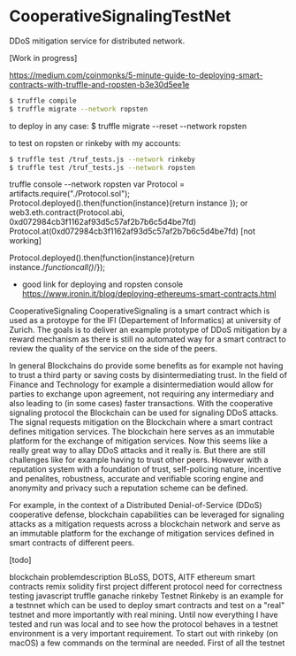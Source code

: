 # CooperativeSignalingTestNet
DDoS mitigation service for distributed network.

[Work in progress]

https://medium.com/coinmonks/5-minute-guide-to-deploying-smart-contracts-with-truffle-and-ropsten-b3e30d5ee1e

```sh
$ truffle compile
$ truffle migrate --network ropsten
```




to deploy in any case: 
$ truffle migrate --reset --network ropsten


to test on ropsten or rinkeby with my accounts:

```sh
$ truffle test /truf_tests.js --network rinkeby
$ truffle test /truf_tests.js --network ropsten
```



truffle console --network ropsten
var Protocol = artifacts.require("./Protocol.sol");
Protocol.deployed().then(function(instance){return instance }); or 
web3.eth.contract(Protocol.abi, 0xd072984cb3f1162af93d5c57af2b7b6c5d4be7fd)
Protocol.at(0xd072984cb3f1162af93d5c57af2b7b6c5d4be7fd) [not working]

Protocol.deployed().then(function(instance){return instance./*functioncall()*/});

- good link for deploying and ropsten console https://www.ironin.it/blog/deploying-ethereums-smart-contracts.html



CooperativeSignaling
CooperativeSignaling is a smart contract which is used as a protoype for the IFI (Departement of Informatics) at university of Zurich. The goals is to deliver an example prototype of DDoS mitigation by a reward mechanism as there is still no automated way for a smart contract to review the quality of the service on the side of the peers.

In general Blockchains do provide some benefits as for example not having to trust a third party or saving costs by disintermediating trust. In the field of Finance and Technology for example a disintermediation would allow for parties to exchange upon agreement, not requiring any intermediary and also leading to (in some cases) faster transactions. With the cooperative signaling protocol the Blockchain can be used for signaling DDoS attacks. The signal requests mitigation on the Blockchain where a smart contract defines mitigation services. The blockchain here serves as an immutable platform for the exchange of mitigation services. Now this seems like a really great way to allay DDoS attacks and it really is. But there are still challenges like for example having to trust other peers. However with a reputation system with a foundation of trust, self-policing nature, incentive and penalites, robustness, accurate and verifiable scoring engine and anonymity and privacy such a reputation scheme can be defined.

For example, in the context of a Distributed Denial-of-Service (DDoS) cooperative defense, blockchain capabilities can be leveraged for signaling attacks as a mitigation requests across a blockchain network and serve as an immutable platform for the exchange of mitigation services defined in smart contracts of different peers.

[todo]

blockchain
problemdescription
BLoSS, DOTS, AITF
ethereum
smart contracts
remix
solidity
first project
different protocol
need for correctness
testing
javascript
truffle
ganache
rinkeby
Testnet Rinkeby is an example for a testnnet which can be used to deploy smart contracts and test on a "real" testnet and more importantly with real mining. Until now everything I have tested and run was local and to see how the protocol behaves in a testnet environment is a very important requirement. To start out with rinkeby (on macOS) a few commands on the terminal are needed. First of all the testnet
